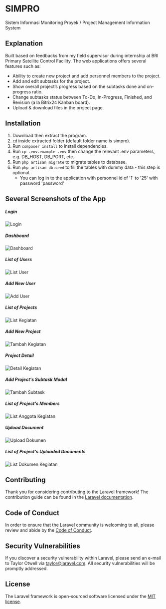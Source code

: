 # SIMPRO
Sistem Informasi Monitoring Proyek / Project Management Information System

## Explanation
Built based on feedbacks from my field supervisor during internship at BRI Primary Satellite Control Facility. The web applications offers several features such as:
- Ability to create new project and add personnel members to the project.
- Add and edit subtasks for the project.
- Show overall project’s progress based on the subtasks done and on-progress ratio.
- Change subtasks status between To-Do, In-Progress, Finished, and Revision (a la Bitrix24 Kanban board).
- Upload & download files in the project page.

## Installation
1. Download then extract the program.
2. `cd` inside extracted folder (default folder name is simpro).
3. Run `composer install` to install dependencies.
4. Run `cp .env.example .env` then change the relevant .env parameters, e.g. DB_HOST, DB_PORT, etc.
5. Run `php artisan migrate` to migrate tables to database.
6. Run `php artisan db:seed` to fill the tables with dummy data - this step is optional.
    - You can log in to the application with personnel id of '1' to '25' with password 'password'

## Several Screenshots of the App

##### Login
![Login](https://raw.githubusercontent.com/salmanrameli/simpro/master/login.png)

##### Dashboard
![Dashboard](https://raw.githubusercontent.com/salmanrameli/simpro/master/dashboard.png)

##### List of Users
![List User](https://raw.githubusercontent.com/salmanrameli/simpro/master/list-user.png)

##### Add New User
![Add User](https://raw.githubusercontent.com/salmanrameli/simpro/master/add-user.png)

##### List of Projects
![List Kegiatan](https://raw.githubusercontent.com/salmanrameli/simpro/master/list-kegiatan.png)

##### Add New Project
![Tambah Kegiatan](https://raw.githubusercontent.com/salmanrameli/simpro/master/kegiatan-tambah.png)

##### Project Detail
![Detail Kegiatan](https://raw.githubusercontent.com/salmanrameli/simpro/master/detail-kegiatan.png)

##### Add Project's Subtask Modal
![Tambah Subtask](https://raw.githubusercontent.com/salmanrameli/simpro/master/subtask-tambah.png)

##### List of Project's Members
![List Anggota Kegiatan](https://raw.githubusercontent.com/salmanrameli/simpro/master/kegiatan-pic.png)

##### Upload Document
![Upload Dokumen](https://raw.githubusercontent.com/salmanrameli/simpro/master/kegiatan-upload.png)

##### List of Project's Uploaded Documents
![List Dokumen Kegiatan](https://raw.githubusercontent.com/salmanrameli/simpro/master/kegiatan-dokumen.png)

## Contributing

Thank you for considering contributing to the Laravel framework! The contribution guide can be found in the [Laravel documentation](https://laravel.com/docs/contributions).

## Code of Conduct

In order to ensure that the Laravel community is welcoming to all, please review and abide by the [Code of Conduct](https://laravel.com/docs/contributions#code-of-conduct).

## Security Vulnerabilities

If you discover a security vulnerability within Laravel, please send an e-mail to Taylor Otwell via [taylor@laravel.com](mailto:taylor@laravel.com). All security vulnerabilities will be promptly addressed.

## License

The Laravel framework is open-sourced software licensed under the [MIT license](https://opensource.org/licenses/MIT).
